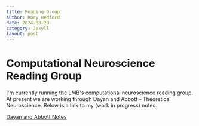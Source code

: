 ```yaml
---
title: Reading Group
author: Rory Bedford
date: 2024-08-29
category: Jekyll
layout: post
---
```


# Computational Neuroscience Reading Group

I'm currently running the LMB's computational neuroscience reading group. At present we are working through Dayan and Abbott - Theoretical Neuroscience. Below is a link to my (work in progress) notes.

[Dayan and Abbott Notes](assets/Dayan_and_Abbott_notes.pdf)

